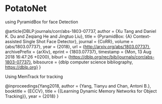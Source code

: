 # PotatoNet


using PyramidBox for face Detection

@article{DBLP:journals/corr/abs-1803-07737,
  author    = {Xu Tang and
               Daniel K. Du and
               Zeqiang He and
               Jingtuo Liu},
  title     = {PyramidBox: {A} Context-assisted Single Shot Face Detector},
  journal   = {CoRR},
  volume    = {abs/1803.07737},
  year      = {2018},
  url       = {http://arxiv.org/abs/1803.07737},
  archivePrefix = {arXiv},
  eprint    = {1803.07737},
  timestamp = {Mon, 13 Aug 2018 16:47:26 +0200},
  biburl    = {https://dblp.org/rec/bib/journals/corr/abs-1803-07737},
  bibsource = {dblp computer science bibliography, https://dblp.org}
}


Using MemTrack for tracking

@inproceedings{Yang2018,
	author = {Yang, Tianyu and Chan, Antoni B.},
	booktitle = {ECCV},
	title = {{Learning Dynamic Memory Networks for Object
	Tracking}},
	year = {2018}
}
